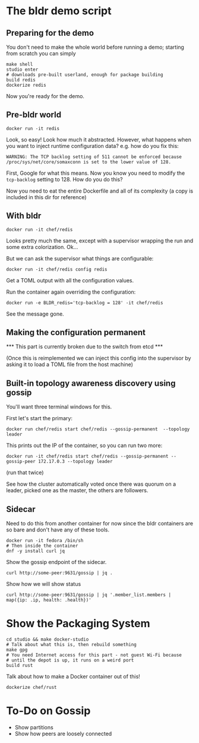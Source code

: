 # The bldr demo script

## Preparing for the demo

You don't need to make the whole world before running a demo; starting from scratch you can simply

```
make shell
studio enter
# downloads pre-built userland, enough for package building
build redis
dockerize redis
```

Now you're ready for the demo.

## Pre-bldr world

```
docker run -it redis
```

Look, so easy! Look how much it abstracted. However, what happens when you
want to inject runtime configuration data? e.g. how do you fix this:

```
WARNING: The TCP backlog setting of 511 cannot be enforced because /proc/sys/net/core/somaxconn is set to the lower value of 128.
```

First, Google for what this means. Now you know you need to modify the
`tcp-backlog` setting to 128. How do you do this?

Now you need to eat the entire Dockerfile and all of its complexity (a copy
is included in this dir for reference)

## With bldr

```
docker run -it chef/redis
```

Looks pretty much the same, except with a supervisor wrapping the run and
some extra colorization. Ok...

But we can ask the supervisor what things are configurable:

```
docker run -it chef/redis config redis
```

Get a TOML output with all the configuration values.

Run the container again overriding the configuration:

```
docker run -e BLDR_redis='tcp-backlog = 128' -it chef/redis
```

See the message gone.

## Making the configuration permanent

*** This part is currently broken due to the switch from etcd ***

(Once this is reimplemented we can inject this config into the supervisor
by asking it to load a TOML file from the host machine)

## Built-in topology awareness discovery using gossip

You'll want three terminal windows for this.

First let's start the primary:

```
docker run chef/redis start chef/redis --gossip-permanent  --topology leader
```

This prints out the IP of the container, so you can run two more:

```
docker run -it chef/redis start chef/redis --gossip-permanent --gossip-peer 172.17.0.3 --topology leader
```

(run that twice)

See how the cluster automatically voted once there was quorum on a leader,
picked one as the master, the others are followers.

## Sidecar

Need to do this from another container for now since the bldr containers
are so bare and don't have any of these tools.

```
docker run -it fedora /bin/sh
# Then inside the container
dnf -y install curl jq
```

Show the gossip endpoint of the sidecar.

```
curl http://some-peer:9631/gossip | jq .
```

Show how we will show status

```
curl http://some-peer:9631/gossip | jq '.member_list.members | map({ip: .ip, health: .health})'
```

# Show the Packaging System

```
cd studio && make docker-studio
# Talk about what this is, then rebuild something
make gpg
# You need Internet access for this part - not guest Wi-Fi because
# until the depot is up, it runs on a weird port
build rust
```

Talk about how to make a Docker container out of this!

```
dockerize chef/rust
```

# To-Do on Gossip

* Show partitions
* Show how peers are loosely connected
